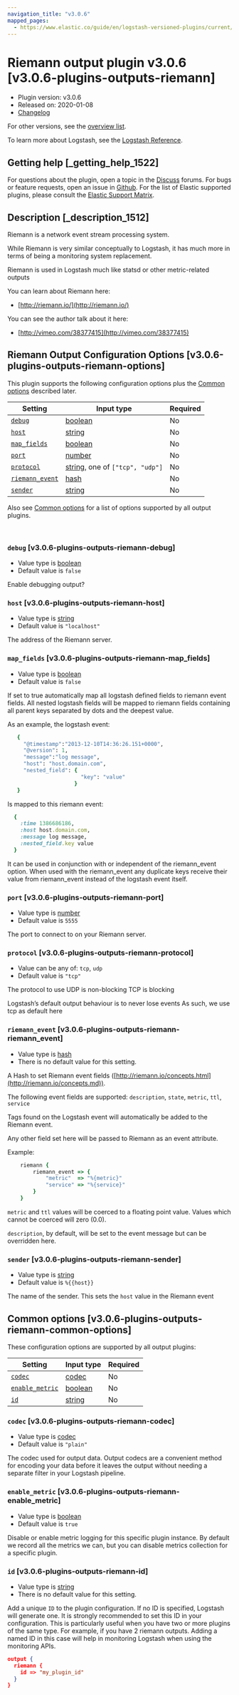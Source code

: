 ```yaml
---
navigation_title: "v3.0.6"
mapped_pages:
  - https://www.elastic.co/guide/en/logstash-versioned-plugins/current/v3.0.6-plugins-outputs-riemann.html
---
```


# Riemann output plugin v3.0.6 [v3.0.6-plugins-outputs-riemann]


* Plugin version: v3.0.6
* Released on: 2020-01-08
* [Changelog](https://github.com/logstash-plugins/logstash-output-riemann/blob/v3.0.6/CHANGELOG.md)

For other versions, see the [overview list](output-riemann-index.md).

To learn more about Logstash, see the [Logstash Reference](logstash://reference/index.md).

## Getting help [_getting_help_1522]

For questions about the plugin, open a topic in the [Discuss](http://discuss.elastic.co) forums. For bugs or feature requests, open an issue in [Github](https://github.com/logstash-plugins/logstash-output-riemann). For the list of Elastic supported plugins, please consult the [Elastic Support Matrix](https://www.elastic.co/support/matrix#matrix_logstash_plugins).


## Description [_description_1512]

Riemann is a network event stream processing system.

While Riemann is very similar conceptually to Logstash, it has much more in terms of being a monitoring system replacement.

Riemann is used in Logstash much like statsd or other metric-related outputs

You can learn about Riemann here:

* [http://riemann.io/](http://riemann.io/)

You can see the author talk about it here:

* [http://vimeo.com/38377415](http://vimeo.com/38377415)


## Riemann Output Configuration Options [v3.0.6-plugins-outputs-riemann-options]

This plugin supports the following configuration options plus the [Common options](v3-0-6-plugins-outputs-riemann.md#v3.0.6-plugins-outputs-riemann-common-options) described later.

| Setting | Input type | Required |
| --- | --- | --- |
| [`debug`](v3-0-6-plugins-outputs-riemann.md#v3.0.6-plugins-outputs-riemann-debug) | [boolean](logstash://reference/configuration-file-structure.md#boolean) | No |
| [`host`](v3-0-6-plugins-outputs-riemann.md#v3.0.6-plugins-outputs-riemann-host) | [string](logstash://reference/configuration-file-structure.md#string) | No |
| [`map_fields`](v3-0-6-plugins-outputs-riemann.md#v3.0.6-plugins-outputs-riemann-map_fields) | [boolean](logstash://reference/configuration-file-structure.md#boolean) | No |
| [`port`](v3-0-6-plugins-outputs-riemann.md#v3.0.6-plugins-outputs-riemann-port) | [number](logstash://reference/configuration-file-structure.md#number) | No |
| [`protocol`](v3-0-6-plugins-outputs-riemann.md#v3.0.6-plugins-outputs-riemann-protocol) | [string](logstash://reference/configuration-file-structure.md#string), one of `["tcp", "udp"]` | No |
| [`riemann_event`](v3-0-6-plugins-outputs-riemann.md#v3.0.6-plugins-outputs-riemann-riemann_event) | [hash](logstash://reference/configuration-file-structure.md#hash) | No |
| [`sender`](v3-0-6-plugins-outputs-riemann.md#v3.0.6-plugins-outputs-riemann-sender) | [string](logstash://reference/configuration-file-structure.md#string) | No |

Also see [Common options](v3-0-6-plugins-outputs-riemann.md#v3.0.6-plugins-outputs-riemann-common-options) for a list of options supported by all output plugins.

 

### `debug` [v3.0.6-plugins-outputs-riemann-debug]

* Value type is [boolean](logstash://reference/configuration-file-structure.md#boolean)
* Default value is `false`

Enable debugging output?


### `host` [v3.0.6-plugins-outputs-riemann-host]

* Value type is [string](logstash://reference/configuration-file-structure.md#string)
* Default value is `"localhost"`

The address of the Riemann server.


### `map_fields` [v3.0.6-plugins-outputs-riemann-map_fields]

* Value type is [boolean](logstash://reference/configuration-file-structure.md#boolean)
* Default value is `false`

If set to true automatically map all logstash defined fields to riemann event fields. All nested logstash fields will be mapped to riemann fields containing all parent keys separated by dots and the deepest value.

As an example, the logstash event:

```ruby
   {
     "@timestamp":"2013-12-10T14:36:26.151+0000",
     "@version": 1,
     "message":"log message",
     "host": "host.domain.com",
     "nested_field": {
                       "key": "value"
                     }
   }
```

Is mapped to this riemann event:

```ruby
  {
    :time 1386686186,
    :host host.domain.com,
    :message log message,
    :nested_field.key value
  }
```

It can be used in conjunction with or independent of the riemann_event option. When used with the riemann_event any duplicate keys receive their value from riemann_event instead of the logstash event itself.


### `port` [v3.0.6-plugins-outputs-riemann-port]

* Value type is [number](logstash://reference/configuration-file-structure.md#number)
* Default value is `5555`

The port to connect to on your Riemann server.


### `protocol` [v3.0.6-plugins-outputs-riemann-protocol]

* Value can be any of: `tcp`, `udp`
* Default value is `"tcp"`

The protocol to use UDP is non-blocking TCP is blocking

Logstash’s default output behaviour is to never lose events As such, we use tcp as default here


### `riemann_event` [v3.0.6-plugins-outputs-riemann-riemann_event]

* Value type is [hash](logstash://reference/configuration-file-structure.md#hash)
* There is no default value for this setting.

A Hash to set Riemann event fields ([http://riemann.io/concepts.html](http://riemann.io/concepts.md)).

The following event fields are supported: `description`, `state`, `metric`, `ttl`, `service`

Tags found on the Logstash event will automatically be added to the Riemann event.

Any other field set here will be passed to Riemann as an event attribute.

Example:

```ruby
    riemann {
        riemann_event => {
            "metric"  => "%{metric}"
            "service" => "%{service}"
        }
    }
```

`metric` and `ttl` values will be coerced to a floating point value. Values which cannot be coerced will zero (0.0).

`description`, by default, will be set to the event message but can be overridden here.


### `sender` [v3.0.6-plugins-outputs-riemann-sender]

* Value type is [string](logstash://reference/configuration-file-structure.md#string)
* Default value is `%{{host}}`

The name of the sender. This sets the `host` value in the Riemann event



## Common options [v3.0.6-plugins-outputs-riemann-common-options]

These configuration options are supported by all output plugins:

| Setting | Input type | Required |
| --- | --- | --- |
| [`codec`](v3-0-6-plugins-outputs-riemann.md#v3.0.6-plugins-outputs-riemann-codec) | [codec](logstash://reference/configuration-file-structure.md#codec) | No |
| [`enable_metric`](v3-0-6-plugins-outputs-riemann.md#v3.0.6-plugins-outputs-riemann-enable_metric) | [boolean](logstash://reference/configuration-file-structure.md#boolean) | No |
| [`id`](v3-0-6-plugins-outputs-riemann.md#v3.0.6-plugins-outputs-riemann-id) | [string](logstash://reference/configuration-file-structure.md#string) | No |

### `codec` [v3.0.6-plugins-outputs-riemann-codec]

* Value type is [codec](logstash://reference/configuration-file-structure.md#codec)
* Default value is `"plain"`

The codec used for output data. Output codecs are a convenient method for encoding your data before it leaves the output without needing a separate filter in your Logstash pipeline.


### `enable_metric` [v3.0.6-plugins-outputs-riemann-enable_metric]

* Value type is [boolean](logstash://reference/configuration-file-structure.md#boolean)
* Default value is `true`

Disable or enable metric logging for this specific plugin instance. By default we record all the metrics we can, but you can disable metrics collection for a specific plugin.


### `id` [v3.0.6-plugins-outputs-riemann-id]

* Value type is [string](logstash://reference/configuration-file-structure.md#string)
* There is no default value for this setting.

Add a unique `ID` to the plugin configuration. If no ID is specified, Logstash will generate one. It is strongly recommended to set this ID in your configuration. This is particularly useful when you have two or more plugins of the same type. For example, if you have 2 riemann outputs. Adding a named ID in this case will help in monitoring Logstash when using the monitoring APIs.

```json
output {
  riemann {
    id => "my_plugin_id"
  }
}
```



